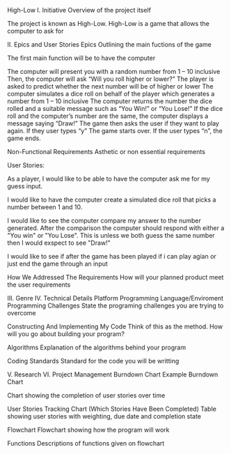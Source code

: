 High-Low
I. Initiative
Overview of the project itself

The project is known as High-Low. High-Low is a game that allows the computer to ask for 

II. Epics and User Stories
Epics
Outlining the main fuctions of the game

The first main function will be to have the computer 

The computer will present you with a random number from 1 – 10 inclusive
Then, the computer will ask “Will you roll higher or lower?” 
The player is asked to predict whether the next number will be of higher or lower
The computer simulates a dice roll on behalf of the player which generates a number from 1 – 10 inclusive
The computer returns the number the dice rolled and a suitable message such as “You Win!” or “You Lose!”
If the dice roll and the computer’s number are the same, the computer displays a message saying “Draw!”
The game then asks the user if they want to play again. If they user types “y” The game starts over. If the user types “n”, the game ends.


Non-Functional Requirements
Asthetic or non essential requirements

User Stories:

As a player, I would like to be able to have the computer ask me for my guess input.

I would like to have the computer create a simulated dice roll that picks a number between 1 and 10.

I would like to see the computer compare my answer to the number generated. After the comparison the computer should respond with either a "You win" or "You Lose". This is unless we both guess the same number then I would exspect to see "Draw!"

I would like to see if after the game has been played if i can play agian or just end the game through an input




How We Addressed The Requirements
How will your planned product meet the user requirements

III. Genre
IV. Technical Details
Platform
Programming Language/Enviroment
Programming Challenges
State the programing challenges you are trying to overcome

Constructing And Implementing My Code
Think of this as the method. How will you go about building your program?

Algorithms
Explanation of the algorithms behind your program

Coding Standards
Standard for the code you will be writting

V. Research
VI. Project Management
Burndown Chart
Example Burndown Chart

Chart showing the completion of user stories over time

User Stories Tracking Chart (Which Stories Have Been Completed)
Table showing user stories with weighting, due date and completion state

Flowchart
Flowchart showing how the program will work

Functions
Descriptions of functions given on flowchart
